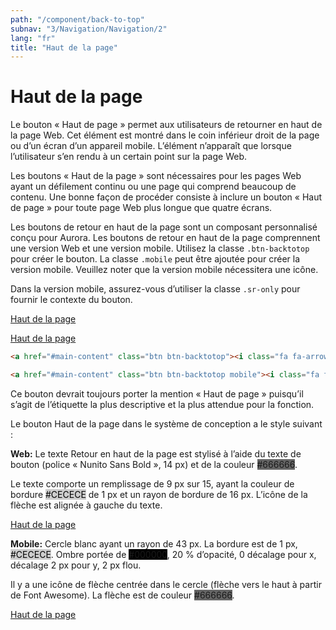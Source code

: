 ```yaml
---
path: "/component/back-to-top"
subnav: "3/Navigation/Navigation/2"
lang: "fr"
title: "Haut de la page"
---
```


<helmet>
    <title> Haut de la page - Système de conception Aurora </title>
    <link rel="stylesheet" href="https://cdnjs.cloudflare.com/ajax/libs/font-awesome/4.7.0/css/font-awesome.min.css">
</helmet>

# Haut de la page

Le bouton « Haut de page » permet aux utilisateurs de retourner en haut de la page Web. Cet élément est montré dans le coin inférieur droit de la page ou d’un écran d’un appareil mobile. L’élément n’apparaît que lorsque l’utilisateur s’en rendu à un certain point sur la page Web.

Les boutons « Haut de la page » sont nécessaires pour les pages Web ayant un défilement continu ou une page qui comprend beaucoup de contenu. Une bonne façon de procéder consiste à inclure un bouton « Haut de page » pour toute page Web plus longue que quatre écrans.

<documentationtabs remove="react">
    <doctabpanel type="html">
        

Les boutons de retour en haut de la page sont un composant personnalisé conçu pour Aurora. Les boutons de retour en haut de la page comprennent une version Web et une version mobile. Utilisez la classe `.btn-backtotop` pour créer le bouton. La classe `.mobile` peut être ajoutée pour créer la version mobile. Veuillez noter que la version mobile nécessitera une icône.

Dans la version mobile, assurez-vous d’utiliser la classe `.sr-only` pour fournir le contexte du bouton. 

<a href="#main-content" class="btn btn-backtotop mb-3 mt-3"><i class="fa fa-arrow-up icon"></i>Haut de la page</a>

<a href="#main-content" class="btn btn-backtotop mobile"><i class="fa fa-arrow-up icon" aria-hidden="true"></i><span class="sr-only">Haut de la page</span></a>

```html
<a href="#main-content" class="btn btn-backtotop"><i class="fa fa-arrow-up icon"></i>Haut de la page</a>

<a href="#main-content" class="btn btn-backtotop mobile"><i class="fa fa-arrow-up icon" aria-hidden="true"></i><span class="sr-only">Haut de la page</span></a>
```

</doctabpanel>
    
<doctabpanel type="design">
          

Ce bouton devrait toujours porter la mention « Haut de page » puisqu’il s’agit de l’étiquette la plus descriptive et la plus attendue pour la fonction.

Le bouton Haut de la page dans le système de conception a le style suivant :

**Web:** Le texte Retour en haut de la page est stylisé à l’aide du texte de bouton (police « Nunito Sans Bold », 14 px) et de la couleur <badge style="background-color: #666666;">#666666</badge>.

Le texte comporte un remplissage de 9 px sur 15, ayant la couleur de bordure <badge style="background-color: #CECECE;color:black;">#CECECE</badge> de 1 px et un rayon de bordure de 16 px. L’icône de la flèche est alignée à gauche du texte.

<a href="#main-content" class="btn btn-backtotop mb-3"><i class="fa fa-arrow-up icon"></i>Haut de la page</a>

**Mobile:** Cercle blanc ayant un rayon de 43 px. La bordure est de 1 px, <badge style="background-color: #CECECE;color:black;">#CECECE</badge>. Ombre portée de <badge style="background-color: #000000;">#000000</badge>, 20 % d’opacité, 0 décalage pour x, décalage 2 px pour y, 2 px flou.

Il y a une icône de flèche centrée dans le cercle (flèche vers le haut à partir de Font Awesome). La flèche est de couleur <badge style="background-color: #666666;">#666666</badge>.

<a href="#main-content" class="btn btn-backtotop mobile"><i class="fa fa-arrow-up icon" aria-hidden="true"></i><span class="sr-only">Haut de la page</span></a>

</doctabpanel>
</documentationtabs>


